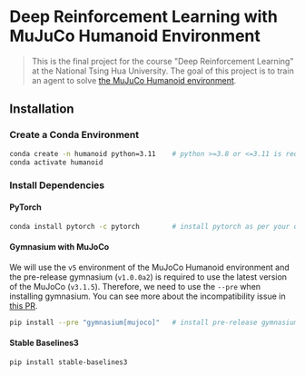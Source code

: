 # Deep Reinforcement Learning with MuJuCo Humanoid Environment

> This is the final project for the course "Deep Reinforcement Learning" at the National Tsing Hua University.
> The goal of this project is to train an agent to solve [the MuJuCo Humanoid environment](https://gymnasium.farama.org/main/environments/mujoco/humanoid/).

## Installation

### Create a Conda Environment

```bash
conda create -n humanoid python=3.11    # python >=3.8 or <=3.11 is required
conda activate humanoid
```

### Install Dependencies

#### PyTorch

```bash
conda install pytorch -c pytorch        # install pytorch as per your operating system
```

#### Gymnasium with MuJoCo

We will use the `v5` environment of the MuJoCo Humanoid environment and the pre-release gymnasium (`v1.0.0a2`) is required to use the latest version of the MuJoCo (`v3.1.5`).
Therefore, we need to use the `--pre` when installing gymnasium.
You can see more about the incompatibility issue in [this PR](https://github.com/Farama-Foundation/Gymnasium/pull/746).

```bash
pip install --pre "gymnasium[mujoco]"   # install pre-release gymnasium with mujoco
```

#### Stable Baselines3

```bash
pip install stable-baselines3
```

